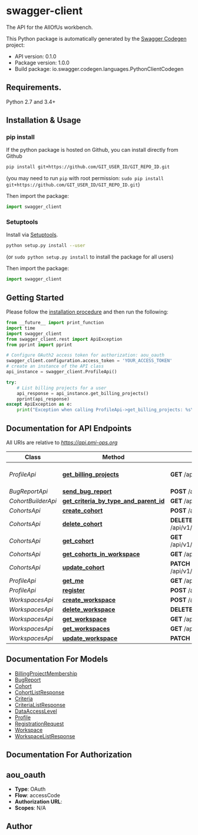 # swagger-client
The API for the AllOfUs workbench.

This Python package is automatically generated by the [Swagger Codegen](https://github.com/swagger-api/swagger-codegen) project:

- API version: 0.1.0
- Package version: 1.0.0
- Build package: io.swagger.codegen.languages.PythonClientCodegen

## Requirements.

Python 2.7 and 3.4+

## Installation & Usage
### pip install

If the python package is hosted on Github, you can install directly from Github

```sh
pip install git+https://github.com/GIT_USER_ID/GIT_REPO_ID.git
```
(you may need to run `pip` with root permission: `sudo pip install git+https://github.com/GIT_USER_ID/GIT_REPO_ID.git`)

Then import the package:
```python
import swagger_client 
```

### Setuptools

Install via [Setuptools](http://pypi.python.org/pypi/setuptools).

```sh
python setup.py install --user
```
(or `sudo python setup.py install` to install the package for all users)

Then import the package:
```python
import swagger_client
```

## Getting Started

Please follow the [installation procedure](#installation--usage) and then run the following:

```python
from __future__ import print_function
import time
import swagger_client
from swagger_client.rest import ApiException
from pprint import pprint

# Configure OAuth2 access token for authorization: aou_oauth
swagger_client.configuration.access_token = 'YOUR_ACCESS_TOKEN'
# create an instance of the API class
api_instance = swagger_client.ProfileApi()

try:
    # List billing projects for a user
    api_response = api_instance.get_billing_projects()
    pprint(api_response)
except ApiException as e:
    print("Exception when calling ProfileApi->get_billing_projects: %s\n" % e)

```

## Documentation for API Endpoints

All URIs are relative to *https://api.pmi-ops.org*

Class | Method | HTTP request | Description
------------ | ------------- | ------------- | -------------
*ProfileApi* | [**get_billing_projects**](docs/ProfileApi.md#get_billing_projects) | **GET** /api/v1/billingProjects | List billing projects for a user
*BugReportApi* | [**send_bug_report**](docs/BugReportApi.md#send_bug_report) | **POST** /api/v1/sendBugReport | 
*CohortBuilderApi* | [**get_criteria_by_type_and_parent_id**](docs/CohortBuilderApi.md#get_criteria_by_type_and_parent_id) | **GET** /api/v1/cohort-builder/criteria/{type}/{parentId} | 
*CohortsApi* | [**create_cohort**](docs/CohortsApi.md#create_cohort) | **POST** /api/v1/workspaces/{workspaceNamespace}/{workspaceId}/cohorts | 
*CohortsApi* | [**delete_cohort**](docs/CohortsApi.md#delete_cohort) | **DELETE** /api/v1/workspaces/{workspaceNamespace}/{workspaceId}/cohorts/{cohortId} | 
*CohortsApi* | [**get_cohort**](docs/CohortsApi.md#get_cohort) | **GET** /api/v1/workspaces/{workspaceNamespace}/{workspaceId}/cohorts/{cohortId} | 
*CohortsApi* | [**get_cohorts_in_workspace**](docs/CohortsApi.md#get_cohorts_in_workspace) | **GET** /api/v1/workspaces/{workspaceNamespace}/{workspaceId}/cohorts | 
*CohortsApi* | [**update_cohort**](docs/CohortsApi.md#update_cohort) | **PATCH** /api/v1/workspaces/{workspaceNamespace}/{workspaceId}/cohorts/{cohortId} | 
*ProfileApi* | [**get_me**](docs/ProfileApi.md#get_me) | **GET** /api/v1/me | 
*ProfileApi* | [**register**](docs/ProfileApi.md#register) | **POST** /api/v1/register | 
*WorkspacesApi* | [**create_workspace**](docs/WorkspacesApi.md#create_workspace) | **POST** /api/v1/workspaces | 
*WorkspacesApi* | [**delete_workspace**](docs/WorkspacesApi.md#delete_workspace) | **DELETE** /api/v1/workspaces/{workspaceNamespace}/{workspaceId} | 
*WorkspacesApi* | [**get_workspace**](docs/WorkspacesApi.md#get_workspace) | **GET** /api/v1/workspaces/{workspaceNamespace}/{workspaceId} | 
*WorkspacesApi* | [**get_workspaces**](docs/WorkspacesApi.md#get_workspaces) | **GET** /api/v1/workspaces | 
*WorkspacesApi* | [**update_workspace**](docs/WorkspacesApi.md#update_workspace) | **PATCH** /api/v1/workspaces/{workspaceNamespace}/{workspaceId} | 


## Documentation For Models

 - [BillingProjectMembership](docs/BillingProjectMembership.md)
 - [BugReport](docs/BugReport.md)
 - [Cohort](docs/Cohort.md)
 - [CohortListResponse](docs/CohortListResponse.md)
 - [Criteria](docs/Criteria.md)
 - [CriteriaListResponse](docs/CriteriaListResponse.md)
 - [DataAccessLevel](docs/DataAccessLevel.md)
 - [Profile](docs/Profile.md)
 - [RegistrationRequest](docs/RegistrationRequest.md)
 - [Workspace](docs/Workspace.md)
 - [WorkspaceListResponse](docs/WorkspaceListResponse.md)


## Documentation For Authorization


## aou_oauth

- **Type**: OAuth
- **Flow**: accessCode
- **Authorization URL**: 
- **Scopes**: N/A


## Author



